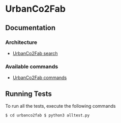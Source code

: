 # UrbanCo2Fab

## Documentation

### Architecture
* [UrbanCo2Fab search](./docs/search.md)

### Available commands

* [UrbanCo2Fab commands](./docs/commands.md)

## Running Tests
To run all the tests, execute the following commands

`
$ cd urbanco2fab
$ python3 alltest.py
`
